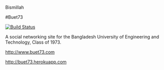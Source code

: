Bismillah

#Buet73

[![Build Status](https://drone.io/bitbucket.org/asifrc/buet73/status.png)](https://drone.io/bitbucket.org/asifrc/buet73/latest)

A social networking site for the Bangladesh University of Engineering and Technology, Class of 1973.

http://www.buet73.com

http://buet73.herokuapp.com